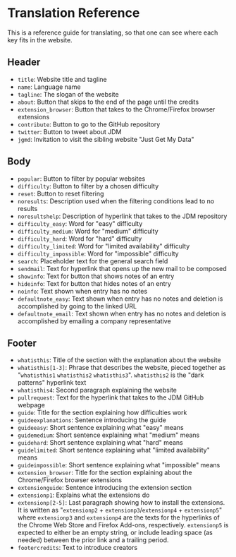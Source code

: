 # Translation Reference

This is a reference guide for translating, so that one can see where each key fits in the website.

## Header

- `title`: Website title and tagline
- `name`: Language name
- `tagline`: The slogan of the website
- `about`: Button that skips to the end of the page until the credits
- `extension_browser`: Button that takes to the Chrome/Firefox browser extensions
- `contribute`: Button to go to the GitHub repository
- `twitter`: Button to tweet about JDM
- `jgmd`: Invitation to visit the sibling website "Just Get My Data"

## Body

- `popular`: Button to filter by popular websites
- `difficulty`: Button to filter by a chosen difficulty
- `reset`: Button to reset filtering
- `noresults`: Description used when the filtering conditions lead to no results
- `noresultshelp`: Description of hyperlink that takes to the JDM repository
- `difficulty_easy`: Word for "easy" difficulty
- `difficulty_medium`: Word for "medium" difficulty
- `difficulty_hard`: Word for "hard" difficulty
- `difficulty_limited`: Word for "limited availability" difficulty
- `difficulty_impossible`: Word for "impossible" difficulty
- `search`: Placeholder text for the general search field
- `sendmail`: Text for hyperlink that opens up the new mail to be composed
- `showinfo`: Text for button that shows notes of an entry
- `hideinfo`: Text for button that hides notes of an entry
- `noinfo`: Text shown when entry has no notes
- `defaultnote_easy`: Text shown when entry has no notes and deletion is accomplished by going to the linked URL
- `defaultnote_email`: Text shown when entry has no notes and deletion is accomplished by emailing a company representative

## Footer

- `whatisthis`: Title of the section with the explanation about the website
- `whatisthis[1-3]`: Phrase that describes the website, pieced together as "`whatisthis1` `whatisthis2` `whatisthis3`".
  `whatisthis2` is the "dark patterns" hyperlink text
- `whatisthis4`: Second paragraph explaining the website
- `pullrequest`: Text for the hyperlink that takes to the JDM GitHub webpage
- `guide`: Title for the section explaining how difficulties work
- `guideexplanations`: Sentence introducing the guide
- `guideeasy`: Short sentence explaining what "easy" means
- `guidemedium`: Short sentence explaining what "medium" means
- `guidehard`: Short sentence explaining what "hard" means
- `guidelimited`: Short sentence explaining what "limited availability" means
- `guideimpossible`: Short sentence explaining what "impossible" means
- `extension_browser`: Title for the section explaining about the Chrome/Firefox browser extensions
- `extensionguide`: Sentence introducing the extension section
- `extensionp1`: Explains what the extensions do
- `extensionp[2-5]`: Last paragraph showing how to install the extensions. It is written as "`extensionp2` +
  `extensionp3`/`extensionp4` + `extensionp5`" where `extensionp3` and `extensionp4` are the texts for the hyperlinks of
  the Chrome Web Store and Firefox Add-ons, respectively. `extensionp5` is expected to either be an empty string, or
  include leading space (as needed) between the prior link and a trailing period.
- `footercredits`: Text to introduce creators
